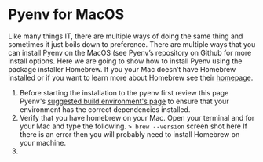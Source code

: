 # Pyenv for MacOS
Like many things IT, there are multiple ways of doing the same thing and sometimes it just boils down to preference. There are multiple ways that you can install Pyenv on the MacOS (see Pyenv’s repository on Github for more install options. Here we are going to show how to install Pyenv using the package installer Homebrew. If you your Mac doesn’t have Homebrew installed or if you want to learn more about Homebrew see their [homepage](https://brew.sh/).

1. Before starting the installation to the pyenv first review this page Pyenv's [suggested build environment's page](https://github.com/pyenv/pyenv/wiki#suggested-build-environment) to ensure that your environment has the correct dependencies installed. 
2. Verify that you have homebrew on your Mac. Open your terminal and for your Mac and type the following.
   <code>> brew --version</code>
   screen shot here
   If there is an error then you will probably need to install Homebrew on your machine.
3. 